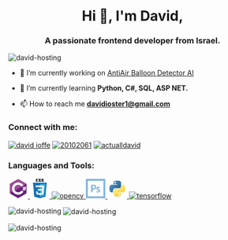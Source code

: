 <h1 align="center">Hi 👋, I'm David,</h1>
<h3 align="center">A passionate frontend developer from Israel.</h3>

<p align="left"> <img src="https://komarev.com/ghpvc/?username=david-hosting&label=Profile%20views&color=0e75b6&style=flat" alt="david-hosting" /> </p>

- 🔭 I’m currently working on [AntiAir Balloon Detector AI](https://github.com/David-hosting/AntiAir-Balloon-Detection-AI)

- 🌱 I’m currently learning **Python, C#, SQL, ASP NET.**

- 📫 How to reach me **davidioster1@gmail.com**

<h3 align="left">Connect with me:</h3>
<p align="left">
<a href="https://linkedin.com/in/david-ioffe-b80aa4220/" target="blank"><img align="center" src="https://raw.githubusercontent.com/rahuldkjain/github-profile-readme-generator/master/src/images/icons/Social/linked-in-alt.svg" alt="david ioffe" height="30" width="40" /></a>
<a href="https://stackoverflow.com/users/20102061" target="blank"><img align="center" src="https://raw.githubusercontent.com/rahuldkjain/github-profile-readme-generator/master/src/images/icons/Social/stack-overflow.svg" alt="20102061" height="30" width="40" /></a>
<a href="https://instagram.com/actualldavid" target="blank"><img align="center" src="https://raw.githubusercontent.com/rahuldkjain/github-profile-readme-generator/master/src/images/icons/Social/instagram.svg" alt="actualldavid" height="30" width="40" /></a>
</p>

<h3 align="left">Languages and Tools:</h3>
<p align="left"> <a href="https://www.w3schools.com/cs/" target="_blank" rel="noreferrer"> <img src="https://raw.githubusercontent.com/devicons/devicon/master/icons/csharp/csharp-original.svg" alt="csharp" width="40" height="40"/> </a> <a href="https://www.w3schools.com/css/" target="_blank" rel="noreferrer"> <img src="https://raw.githubusercontent.com/devicons/devicon/master/icons/css3/css3-original-wordmark.svg" alt="css3" width="40" height="40"/> </a> <a href="https://opencv.org/" target="_blank" rel="noreferrer"> <img src="https://www.vectorlogo.zone/logos/opencv/opencv-icon.svg" alt="opencv" width="40" height="40"/> </a> <a href="https://www.photoshop.com/en" target="_blank" rel="noreferrer"> <img src="https://raw.githubusercontent.com/devicons/devicon/master/icons/photoshop/photoshop-line.svg" alt="photoshop" width="40" height="40"/> </a> <a href="https://www.python.org" target="_blank" rel="noreferrer"> <img src="https://raw.githubusercontent.com/devicons/devicon/master/icons/python/python-original.svg" alt="python" width="40" height="40"/> </a> <a href="https://www.tensorflow.org" target="_blank" rel="noreferrer"> <img src="https://www.vectorlogo.zone/logos/tensorflow/tensorflow-icon.svg" alt="tensorflow" width="40" height="40"/> </a> </p>

<p><img align="left" src="https://github-readme-stats.vercel.app/api/top-langs?username=david-hosting&show_icons=true&locale=en&layout=compact" alt="david-hosting" /></p>

<p>&nbsp;<img align="center" src="https://github-readme-stats.vercel.app/api?username=david-hosting&show_icons=true&locale=en" alt="david-hosting" /></p>

<p><img align="center" src="https://github-readme-streak-stats.herokuapp.com/?user=david-hosting&" alt="david-hosting" /></p>
